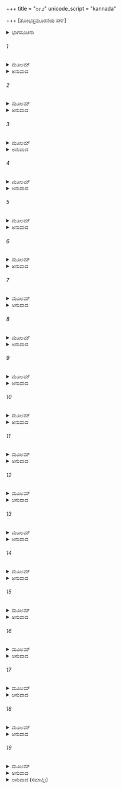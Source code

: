 +++
title = "೦೯೨"
unicode_script = "kannada"

+++
[ತೊಂಭತ್ತಮೂರನೆಯ ಸರ್ಗ]



<details><summary>ಭಾಗಸೂಚನಾ</summary>

ಶ್ರೀರಾಮನ ಯಜ್ಞಕ್ಕೆ ಮಹರ್ಷಿ ವಾಲ್ಮೀಕಿಗಳ ಆಗಮನ, ರಾಮಾಯಣವನ್ನು ಗಾನ ಮಾಡಲು ಕುಶ-ಲವರಿಗೆ ಆದೇಶ
</details>

###### 1


<details><summary>ಮೂಲಮ್</summary>

ವರ್ತಮಾನೇ ತಥಾಭೂತೇ ಯಜ್ಞೇ ಚ ಪರಮಾದ್ಭುತೇ ।  
ಸಶಿಷ್ಯ ಆಜಗಾಮಾಶು  ವಾಲ್ಮೀಕಿರ್ಭಗವಾನೃಷಿಃ ॥
</details>

<details><summary>ಅನುವಾದ</summary>

ಹೀಗೆ ಆ ಅತ್ಯಂತ ಅದ್ಭುತ ಯಜ್ಞ ನಡೆಯುತ್ತಿರುವಾಗ ಭಗವಾನ್ ವಾಲ್ಮೀಕಿ ಮುನಿಗಳು ತಮ್ಮ ಶಿಷ್ಯರೊಂದಿಗೆ ಅಲ್ಲಿಗೆ ಆಗಮಿಸಿದರು.॥1॥
</details>

###### 2


<details><summary>ಮೂಲಮ್</summary>

ಸ ದೃಷ್ಟ್ವಾದಿವ್ಯಸಂಕಾಶಂ ಯಜ್ಞಮದ್ಭುತದರ್ಶನಮ್ ।  
ಏಕಾಂತ ಋಷಿವಾಹಾನಾಂ ಚಕಾರ ಉಟಜಾನ್ ಶುಭಾನ್ ॥
</details>

<details><summary>ಅನುವಾದ</summary>

ಅವರು ಆ ದಿವ್ಯ ಅದ್ಭುತ ಯಜ್ಞವನ್ನು ದರ್ಶಿಸಿದರು. ಋಷಿಗಳಿಗಾಗಿ ನಿರ್ಮಿಸಿದ್ದ ಪರ್ಣಶಾಲೆಗಳ ಹತ್ತಿರದಲ್ಲೇ ವಾಲ್ಮೀಕಿಗಳಿಗಾಗಿ ಸುಂದರ ಪರ್ಣಶಾಲೆಯನ್ನು ನಿರ್ಮಿಸಿ ಕೊಟ್ಟರು.॥2॥
</details>

###### 3


<details><summary>ಮೂಲಮ್</summary>

ಶಕಟಾಂಶ್ಚ ಬಹೂನ್ಪೂರ್ಣಾನ್ ಫಲಮೂಲಾಂಶ್ಚ ಶೋಭನಾನ್ ।  
ವಾಲ್ಮೀಕಿವಾಟೇ ರುಚಿರೇ ಸ್ಥಾಪಯನ್ನವಿದೂರತಃ ॥
</details>

<details><summary>ಅನುವಾದ</summary>

ವಾಲ್ಮೀಕಿಗಳ ಸುಂದರ ಕುಟೀರದ ಬಳಿಯಲ್ಲೇ ಅನ್ನಾದಿಗಳಿಂದ ತುಂಬಿದ ಬಂಡಿಗಳನ್ನು ನಿಲ್ಲಿಸಲಾಗಿತ್ತು. ಜೊತೆಗೆ ಉತ್ತಮೋತ್ತಮ ಫಲ-ಮೂಲಗಳನ್ನು ಇರಿಸಿದ್ದರು.॥3॥
</details>

###### 4


<details><summary>ಮೂಲಮ್</summary>

ಆಸೀತ್ಸುಪೂಜಿತೋ ರಾಜ್ಞಾ ಮುನಿಭಿಶ್ಚ ಮಹಾತ್ಮಭಿಃ ।  
ವಾಲ್ಮೀಕಿಃ ಸುಮಹಾತೇಜಾ ನ್ಯವಸತ್ಪರಮಾತ್ಮವಾನ್ ॥
</details>

<details><summary>ಅನುವಾದ</summary>

ರಾಜಾರಾಮ ಹಾಗೂ ಅನೇಕ ಮಹಾತ್ಮಾ ಮುನಿಗಳಿಂದ ಚೆನ್ನಾಗಿ ಪೂಜೆಗೊಂಡು, ಸಮ್ಮಾನಿತರಾದ ಮಹಾತೇಜಸ್ವೀ, ಆತ್ಮಜ್ಞಾನೀ ವಾಲ್ಮೀಕಿ ಮುನಿಗಳು ಬಹಳ ಸುಖವಾಗಿ ಅಲ್ಲಿ ವಾಸಿಸಿದರು.॥4॥
</details>

###### 5


<details><summary>ಮೂಲಮ್</summary>

ಸ ಶಿಷ್ಯಾವಬ್ರವೀದ್ಧೃಷ್ಟೋ ಯುವಾಂ ಗತ್ವಾ ಸಮಾಹಿತೌ ।  
ಕೃತ್ಸ್ನಂ ರಾಮಾಯಣಂ ಕಾವ್ಯಂ ಗಾಯತಾಂ ಪರಯಾ ಮುದಾ ॥
</details>

<details><summary>ಅನುವಾದ</summary>

ಅವರು ತಮ್ಮ ಹೃಷ್ಟ-ಪುಷ್ಟ ಇಬ್ಬರು ಶಿಷ್ಯರಲ್ಲಿ ಹೇಳಿದರು - ನೀವಿಬ್ಬರೂ ಏಕಾಗ್ರಚಿತ್ತರಾಗಿ ಎಲ್ಲೆಡೆ ತಿರುಗಾಡುತ್ತಾ ಬಹಳ ಆನಂದವಾಗಿ ಸಂಪೂರ್ಣ ರಾಮಾಯಣ ಕಾವ್ಯವನ್ನು ಗಾಯನ ಮಾಡಿರಿ.॥5॥
</details>

###### 6


<details><summary>ಮೂಲಮ್</summary>

ಋಷಿವಾಟೇಷು ಪುಣ್ಯೇಷು ಬ್ರಾಹ್ಮಣಾವಸಥೇಷುಚ ।  
ರಥ್ಯಾಸು ರಾಜಮಾರ್ಗೇಷು ಪಾರ್ಥಿವಾನಾಂ ಗೃಹೇಷು ಚ ॥
</details>

<details><summary>ಅನುವಾದ</summary>

ಋಷಿಗಳ, ಬ್ರಾಹ್ಮಣರ ಪವಿತ್ರ ಸ್ಥಾನಗಳಲ್ಲಿ, ಬೀದಿಗಳಲ್ಲಿ, ರಾಜಮಾರ್ಗಗಳಲ್ಲಿ ಹಾಗೂ ರಾಜರ ನಿವಾಸ ಸ್ಥಾನಗಳಲ್ಲಿಯೂ ಈ ಕಾವ್ಯದ ಗಾಯನ ಮಾಡಿರಿ.॥6॥
</details>

###### 7


<details><summary>ಮೂಲಮ್</summary>

ರಾಮಸ್ಯ ಭವನದ್ವಾರಿ ಯತ್ರ ಕರ್ಮ ಚ ಕುರ್ವತೇ ।  
ಋತ್ವಿಜಾಮಗ್ರತಶ್ಚೈವ ತತ್ರ ಗೇಯಂ ವಿಶೇಷತಃ ॥
</details>

<details><summary>ಅನುವಾದ</summary>

ಶ್ರೀರಾಮಚಂದ್ರನ ಗೃಹದ್ವಾರದಲ್ಲಿ, ಬ್ರಾಹ್ಮಣರು ಯಜ್ಞ ಮಾಡುವಲ್ಲಿ ಹಾಗೂ ಋತ್ವಿಜರ ಎದುರಿನಲ್ಲಿಯೂ ಈ ಕಾವ್ಯವನ್ನು ವಿಶೇಷವಾಗಿ ಹಾಡಬೇಕು.॥7॥
</details>

###### 8


<details><summary>ಮೂಲಮ್</summary>

ಇಮಾನಿ ಚ ಫಲಾನ್ಯತ್ರ ಸ್ವಾದೂನಿ ವಿವಿಧಾನಿ ಚ ।  
ಜಾತಾನಿ ಪರ್ವತಾಗ್ರೇಷು ಆಸ್ವಾದ್ಯಾಸ್ವಾದ್ಯ ಗಾಯತಾಮ್ ॥
</details>

<details><summary>ಅನುವಾದ</summary>

ಇಲ್ಲಿ ಪರ್ವತ ಶಿಖರಗಳಲ್ಲಿ ನಾನಾ ರೀತಿಯ ರುಚಿಕರ ಫಲಗಳು ಬಿಟ್ಟಿವೆ. ನಿಮಗೆ ಹಸಿವಾದಾಗ ಅದನ್ನು ಸವಿಯುತ್ತಾ ಕಾವ್ಯದ ಗಾನ ಮಾಡುತ್ತಾ ಇರಿ.॥8॥
</details>

###### 9


<details><summary>ಮೂಲಮ್</summary>

ನ ಯಾಸ್ಯಥಃ ಶ್ರಮಂ ವತ್ಸೌ ಭಕ್ಷಯಿತ್ವಾ ಲಾನ್ಯಥ ।  
ಮೂಲಾನಿ ಚ ಸುಮೃಷ್ಟಾನಿನ ರಾಗಾತ್ಪರಿಹಾಸ್ಯಥಃ ॥
</details>

<details><summary>ಅನುವಾದ</summary>

ಮಕ್ಕಳಿರಾ! ಇಲ್ಲಿಯ ಸುಮಧುರ ಫಲಗಳನ್ನು ಭಕ್ಷಿಸುವುದರಿಂದ ನಿಮಗೆ ಎಂದೂ ಬಳಲಿಕೆ ಉಂಟಾಗದು ಮತ್ತು ನಿಮ್ಮ ಕಂಠದ ಮಧುರತೆ ನಾಶವಾಗದು.॥9॥
</details>

###### 10


<details><summary>ಮೂಲಮ್</summary>

ಯದಿ ಶಬ್ದಾಪಯೇದ್ರಾಮಃ ಶ್ರವಣಾಯ ಮಹೀಪತಿಃ ।  
ಋಷೀಣಾಮುಪವಿಷ್ಟಾನಾಂ ಯಥಾಯೋಗಂ ಪ್ರವರ್ತತಾಮ್ ॥
</details>

<details><summary>ಅನುವಾದ</summary>

ಮಹಾರಾಜ ಶ್ರೀರಾಮನು ನೀವಿಬ್ಬರಲ್ಲಿ ಗಾನ ಕೇಳಬೇಕೆಂದು ಕರೆದರೆ ನೀವು ಅವನಲ್ಲಿ ಹಾಗೂ ಅಲ್ಲಿ ಕುಳಿತಿರುವ ಋಷಿಮುನಿಗಳಲ್ಲಿ ಯಥಾಯೋಗ್ಯ ವಿನಯದಿಂದ ವರ್ತಿಸಿರಿ.॥10॥
</details>

###### 11


<details><summary>ಮೂಲಮ್</summary>

ದಿವಸೇ ವಿಂಶತಿಃ ಸರ್ಗಾಃ ಗೇಯಾ ಮಧುರಯಾ ಗಿರಾ ।  
ಪ್ರಮಾಣೈರ್ಬಹುಭಿಸ್ತತ್ರ ಯಥೋದ್ದಿಷ್ಟಂ ಮಯಾ ಪುರಾ ॥
</details>

<details><summary>ಅನುವಾದ</summary>

ನಾನು ಮೊದಲು ಬೇರೆ-ಬೇರೆ ಸಂಖ್ಯೆಯುಳ್ಳ ಶ್ಲೋಕಗಳಿಂದ ಕೂಡಿದ ರಾಮಾಯಣ ಕಾವ್ಯದ ಸರ್ಗಗಳನ್ನು ನಿಮಗೆ ಉಪದೇಶಿಸಿದಂತೆ ಅದಕ್ಕನುಸಾರ ಪ್ರತಿದಿನ ಇಪ್ಪತ್ತು-ಇಪ್ಪತ್ತು ಸರ್ಗಗಳನ್ನು ಮಧುರ ಸ್ವರದಿಂದ ಗಾನ ಮಾಡಿರಿ.॥11॥
</details>

###### 12


<details><summary>ಮೂಲಮ್</summary>

ಲೋಭಶ್ಚಾಪಿ ನ ಕರ್ತವ್ಯಃ ಸ್ವಲ್ಪೋಪಿಧನವಾಂಛಯಾ ।  
ಕಿಂ ಧನೇನಾಶ್ರಮಸ್ಥಾನಾಂ ಲಮೂಲಾಶಿನಾಂ ಸದಾ ॥
</details>

<details><summary>ಅನುವಾದ</summary>

ಧನದ ಇಚ್ಛೆಯಿಂದ ಸ್ವಲ್ಪವೂ ಲೋಭ ಇರಬಾರದು, ಆಶ್ರಮದಲ್ಲಿ ಇದ್ದು ಫಲ-ಮೂಲಗಳ ಭೋಜನ ಮಾಡುವ ವನವಾಸಿಗಳಿಗೆ ಧನದಿಂದ ಏನು ಕೆಲಸ.॥12॥
</details>

###### 13


<details><summary>ಮೂಲಮ್</summary>

ಯದಿ ಪೃಚ್ಛೇತ್ಸ ಕಾಕುತ್ಸ್ಥೋ ಯುವಾಂ ಕಸ್ಯೇತಿ ದಾರಕೌ ।  
ವಾಲ್ಮೀಕೇರಥ ಶಿಷ್ಯೌ ದ್ವೌ ಬ್ರೂತಮೇವಂನರಾಧಿಪಮ್ ॥
</details>

<details><summary>ಅನುವಾದ</summary>

ಮಕ್ಕಳೇ ! ನೀವಿಬ್ಬರೂ ಯಾರ ಮಕ್ಕಳು ಎಂದು ಶ್ರೀರಘುನಾಥನು ಕೇಳಿದರೆ ನಾವಿಬ್ಬರೂ ಸಹೋದರರು ಮಹರ್ಷಿ ವಾಲ್ಮೀಕಿಗಳ ಶಿಷ್ಯರು ಇಷ್ಟೇ ಹೇಳಬೇಕು.॥13॥
</details>

###### 14


<details><summary>ಮೂಲಮ್</summary>

ಇಮಾಸ್ತಂತ್ರೀಃ ಸುಮಧುರಾಃ ಸ್ಥಾನಂವಾಪೂರ್ವದರ್ಶನಮ್ ।  
ಮೂರ್ಛಯಿತ್ವಾ ಸುಮಧುರಂ ಗಾಯತಾಂ ವಿಗತಜ್ವರೌ ॥
</details>

<details><summary>ಅನುವಾದ</summary>

ಈ ವೀಣೆಗೆ ಏಳು ತಂತಿಗಳಿವೆ. ಇದರ ಸ್ವರಗಳನ್ನು ಝಂಕೃತಗೊಳಿಸಿ, ಶ್ರುತಿ ಸೇರಿಸಿ ಸುಮಧುರ ಸ್ವರದಿಂದ ನೀವಿಬ್ಬರೂ ಕಾವ್ಯಗಾಯನ ಮಾಡಿರಿ ಹಾಗೂ ಸರ್ವಥಾ ನಿಶ್ಚಿಂತರಾಗಿರಿ.॥14॥
</details>

###### 15


<details><summary>ಮೂಲಮ್</summary>

ಆದಿಪ್ರಭೃತಿ ಗೇಯಂ ಸ್ಯಾನ್ನ ಚಾವಜ್ಞಾಯ ಪಾರ್ಥಿವಮ್ ।  
ಪಿತಾ ಹಿ ಸರ್ವಭೂತಾನಾಂ ರಾಜಾ ಭವತಿ ಧರ್ಮತಃ ॥
</details>

<details><summary>ಅನುವಾದ</summary>

ಪ್ರಾರಂಭದಿಂದಲೇ ಈ ಕಾವ್ಯವನ್ನು ಗಾಯ ಮಾಡಬೇಕು. ಗಾಯನದಲ್ಲಿ ರಾಜನ ಅಪಮಾನವಾಗುವಂತಹ ಯಾವುದೇ ವರ್ತನೆ ಮಾಡಬೇಡಿ; ಏಕೆಂದರೆ ರಾಜನು ಧರ್ಮದ ದೃಷ್ಟಿಯಿಂದ ಸಮಸ್ತ ಪ್ರಾಣಿಗಳ ತಂದೆಯಾಗಿರುವನು.॥15॥
</details>

###### 16


<details><summary>ಮೂಲಮ್</summary>

ತದ್ಯುವಾಂ ಹೃಷ್ಟಮನಸೌ ಶ್ವಃ ಪ್ರಭಾತೇ ಸಮಾಹಿತೌ ।  
ಗಾಯತಂ ಮಧುರಂ ಗೇಯಂತಂತ್ರೀಲಯಸಮನ್ವಿತಮ್ ॥
</details>

<details><summary>ಅನುವಾದ</summary>

ಆದ್ದರಿಂದ ನೀವಿಬ್ಬರೂ ಪ್ರಸನ್ನ, ಏಕಾಗ್ರಚಿತ್ತದಿಂದ ನಾಳೆ ಬೆಳಿಗ್ಗಿನಿಂದಲೇ ವೀಣೆಯ ಲಯದಲ್ಲಿ ಮಧುರ ಸ್ವರದಲ್ಲಿ ರಾಮಾಯಣ ಗಾನವನ್ನು ಪ್ರಾರಂಭಿಸಿರಿ.॥16॥
</details>

###### 17


<details><summary>ಮೂಲಮ್</summary>

ಇತಿ ಸಂದಿಶ್ಯ ಬಹುಶೋ ಮುನಿಃ ಪ್ರಾಚೇತಸಸ್ತದಾ ।  
ವಾಲ್ಮೀಕಿಃ ಪರಮೋದಾರಸ್ತೂಷ್ಣೀಮಾಸೀನ್ಮಹಾಮುನಿಃ ॥
</details>

<details><summary>ಅನುವಾದ</summary>

ಹೀಗೆ ಬಹಳಷ್ಟು ಉಪದೇಶ ಮಾಡಿ ವರುಣನ ಪುತ್ರ ಪರಮ ಉದಾರ ಮಹಾಮುನಿ ವಾಲ್ಮೀಕಿಗಳು ಸುಮ್ಮನಾದರು.॥17॥
</details>

###### 18


<details><summary>ಮೂಲಮ್</summary>

ಸಂದಿಷ್ಟೌ ಮುನಿನಾ ತೇನ ತಾವುಭೌ ಮೈಥಿಲೀಸುತೌ ।  
ತಥೈವ  ಕರವಾವೇತಿ  ನಿರ್ಜಗ್ಮತುರರಿಂದವೌ ॥
</details>

<details><summary>ಅನುವಾದ</summary>

ಮುನಿಗಳು ಹೀಗೆ ಆದೇಶ ಕೊಟ್ಟಾಗ ಮಿಥಿಲೇಶ ಕುಮಾರಿ ಸೀತೆಯ ಆ ಇಬ್ಬರೂ ಶತ್ರುದಮನ ಪುತ್ರರು ‘ಹಾಗೆಯೇ ಆಗಲಿ’ ನಾವು ಹಾಗೆಯೇ ಮಾಡುವೆವು ಎಂದು ಅಲ್ಲಿಂದ ಹೊರಟು ಹೋದರು.॥18॥
</details>

###### 19


<details><summary>ಮೂಲಮ್</summary>

ತಾಮದ್ಭುತಾಂ ತೌ ಹೃದಯೇ ಕುಮಾರೌ  
ನಿವೇಶ್ಯ ವಾಣೀಮೃಷಿಭಾಷಿತಾಂ ತದಾ ।  
ಸಮುತ್ಸುಕೌ ತೌ ಸುಖಮೂಷತುರ್ನಿಶಾಂ  
ಯಥಾಶ್ವಿನೌ ಭಾರ್ಗವನೀತಿಸಂಹಿತಾಮ್ ॥
</details>

<details><summary>ಅನುವಾದ</summary>

ಶುಕ್ರಾಚಾರ್ಯರು ರಚಿಸಿದ ನೀತಿಸಂಹಿತೆಯನ್ನು ಧಾರಣ ಮಾಡುವ ಅಶ್ವಿನೀಕುಮಾರರಂತೆ ಋಷಿಗಳು ಹೇಳಿದ ಆ ಅದ್ಭುತ ಮಾತುಗಳನ್ನು ಮನಸ್ಸಿನಲ್ಲಿಟ್ಟುಕೊಂಡು ಆ ಇಬ್ಬರೂ ಕುಮಾರರು ಮನಸ್ಸಿನಲ್ಲೇ ಉತ್ಕಂಠಿತರಾಗಿ ಅಲ್ಲೇ ರಾತ್ರಿಯಿಡೀ ಸುಖವಾಗಿ ಕಳೆದರು.॥19॥
</details>

<details><summary>ಅನುವಾದ (ಸಮಾಪ್ತಿಃ)</summary>

ಶ್ರೀವಾಲ್ಮೀಕಿ ವಿರಚಿತ ಆರ್ಷರಾಮಾಯಣ ಆದಿಕಾವ್ಯದ ಉತ್ತರ ಕಾಂಡದಲ್ಲಿ ತೊಂಭತ್ತಮೂರನೆಯ ಸರ್ಗ ಪೂರ್ಣವಾಯಿತು. ॥93॥
</details>
